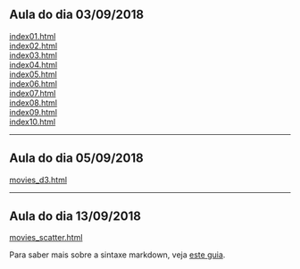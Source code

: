 ## Aula do dia 03/09/2018

[index01.html](basic/index01.html)<br>
[index02.html](basic/index02.html)<br>
[index03.html](basic/index03.html)<br>
[index04.html](basic/index04.html)<br>
[index05.html](basic/index05.html)<br>
[index06.html](basic/index06.html)<br>
[index07.html](basic/index07.html)<br>
[index08.html](basic/index08.html)<br>
[index09.html](basic/index09.html)<br>
[index10.html](basic/index10.html)<br>

---
## Aula do dia 05/09/2018
[movies_d3.html](d3_intro/movies_d3.html)<br>

---
## Aula do dia 13/09/2018
[movies_scatter.html](d3_scale/movies_scatter.html)<br>
 





Para saber mais sobre a sintaxe markdown, veja [este guia](https://guides.github.com/features/mastering-markdown/).

